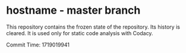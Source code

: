 # hostname - master branch

This repository contains the frozen state of the repository.
Its history is cleared. It is used only for static code
analysis with Codacy.

Commit Time: 1719019941